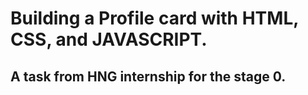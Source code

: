 # Building a Profile card with HTML, CSS, and JAVASCRIPT.

## A task from HNG internship for the stage 0.
